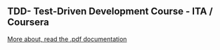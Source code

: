 ## TDD- Test-Driven Development Course - ITA / Coursera

[More about, read the .pdf documentation](docs/TDD-Semana02-Refatoracao_VagnerPanarello.pdf)
